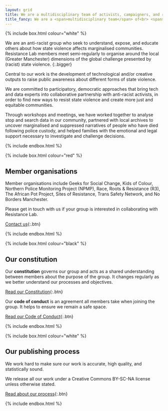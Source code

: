 ```yaml
---
layout: grid
title: We are a multidisciplinary team of activists, campaigners, and researchers aiming to dismantle the causes of state violence.
title_fancy: We are a <span>multidisciplinary team</span> of<br> <span>activists, campaigners, and researchers</span><br> aiming to dismantle the <span>causes of state violence.</span>
---
```


<!-- Introduction -->

{% include box.html colour="white" %}

We are an anti-racist group who seek to understand, expose, and educate others about how state violence affects marginalised communities. Resistance Lab members meet semi-regularly to organise around the local (Greater Manchester) dimensions of the global challenge presented by (racist) state violence.
{:.bigger}

Central to our work is the development of technological and/or creative outputs to raise public awareness about different forms of state violence.

We are committed to participatory, democratic approaches that bring tech and data experts into collaborative partnership with anti-racist activists, in order to find new ways to resist state violence and create more just and equitable communities.

Through workshops and meetings, we have worked together to analyse stop and search data in our community, partnered with local archives to uncover marginalised and suppressed narratives of people who have died following police custody, and helped families with the emotional and legal support necessary to investigate and challenge decisions.

{% include endbox.html %}


<!-- Member organisations -->

{% include box.html colour="red" %}

## Member organisations

Member organisations include Geeks for Social Change, Kids of Colour, Northern Police Monitoring Project (NPMP), Race, Roots & Resistance (R3), The African Pot Project, Sites of Resistance, Trans Safety Network, and No Borders Manchester.

Please get in touch with us if your group is interested in collaborating with Resistance Lab.

[Contact us](/contact){:.btn}

{% include endbox.html %}


<!-- Membership docs -->

{% include box.html colour="black" %}

## Our constitution

Our **constitution** governs our group and acts as a shared understanding between members about the purpose of the group. It changes regularly as we better understand our processes and objectives.

[Read our Constitution](/about-us/constitution){:.btn}

Our **code of conduct** is an agreement all members take when joining the group. It helps to ensure we remain a safe space.

[Read our Code of Conduct](/about-us/code-of-conduct){:.btn}

{% include endbox.html %}

<!-- Publishing -->

{% include box.html colour="white" %}

## Our publishing process

We work hard to make sure our work is accurate, high quality, and statistically sound.

We release all our work under a Creative Commons BY-SC-NA license unless otherwise stated.

[Read about our process](/about-us/our-publishing-process){:.btn}

{% include endbox.html %}

